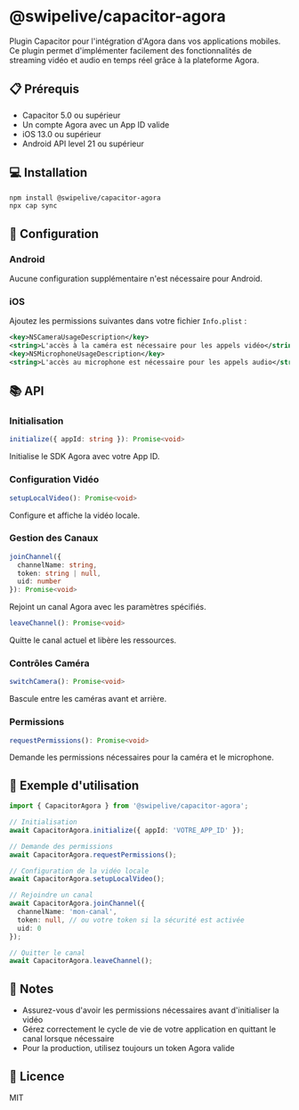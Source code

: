 # @swipelive/capacitor-agora

Plugin Capacitor pour l'intégration d'Agora dans vos applications mobiles. Ce plugin permet d'implémenter facilement des fonctionnalités de streaming vidéo et audio en temps réel grâce à la plateforme Agora.

## 📋 Prérequis

- Capacitor 5.0 ou supérieur
- Un compte Agora avec un App ID valide
- iOS 13.0 ou supérieur
- Android API level 21 ou supérieur

## 💻 Installation

```bash
npm install @swipelive/capacitor-agora
npx cap sync
```

## 🔑 Configuration

### Android

Aucune configuration supplémentaire n'est nécessaire pour Android.

### iOS

Ajoutez les permissions suivantes dans votre fichier `Info.plist` :

```xml
<key>NSCameraUsageDescription</key>
<string>L'accès à la caméra est nécessaire pour les appels vidéo</string>
<key>NSMicrophoneUsageDescription</key>
<string>L'accès au microphone est nécessaire pour les appels audio</string>
```

## 📚 API

### Initialisation

```typescript
initialize({ appId: string }): Promise<void>
```
Initialise le SDK Agora avec votre App ID.

### Configuration Vidéo

```typescript
setupLocalVideo(): Promise<void>
```
Configure et affiche la vidéo locale.

### Gestion des Canaux

```typescript
joinChannel({ 
  channelName: string, 
  token: string | null, 
  uid: number 
}): Promise<void>
```
Rejoint un canal Agora avec les paramètres spécifiés.

```typescript
leaveChannel(): Promise<void>
```
Quitte le canal actuel et libère les ressources.

### Contrôles Caméra

```typescript
switchCamera(): Promise<void>
```
Bascule entre les caméras avant et arrière.

### Permissions

```typescript
requestPermissions(): Promise<void>
```
Demande les permissions nécessaires pour la caméra et le microphone.

## 🚀 Exemple d'utilisation

```typescript
import { CapacitorAgora } from '@swipelive/capacitor-agora';

// Initialisation
await CapacitorAgora.initialize({ appId: 'VOTRE_APP_ID' });

// Demande des permissions
await CapacitorAgora.requestPermissions();

// Configuration de la vidéo locale
await CapacitorAgora.setupLocalVideo();

// Rejoindre un canal
await CapacitorAgora.joinChannel({
  channelName: 'mon-canal',
  token: null, // ou votre token si la sécurité est activée
  uid: 0
});

// Quitter le canal
await CapacitorAgora.leaveChannel();
```

## 📝 Notes

- Assurez-vous d'avoir les permissions nécessaires avant d'initialiser la vidéo
- Gérez correctement le cycle de vie de votre application en quittant le canal lorsque nécessaire
- Pour la production, utilisez toujours un token Agora valide

## 📄 Licence

MIT
